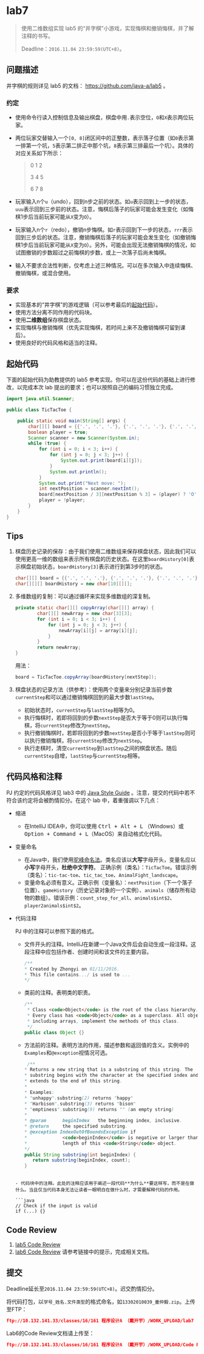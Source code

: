 # lab7

> 使用二维数组实现 lab5 的“井字棋”小游戏，实现悔棋和撤销悔棋，并了解注释的书写。
>
> Deadline：`2016.11.04 23:59:59(UTC+8)`。

## 问题描述

井字棋的规则详见 lab5 的文档： https://github.com/java-a/lab5 。


### 约定

- 使用命令行读入控制信息及输出棋盘，棋盘中用`.`表示空位，`O`和`X`表示两位玩家。

- 两位玩家交替输入一个`[0, 8]`闭区间中的正整数，表示落子位置（如`0`表示第一排第一个坑，`5`表示第二排正中那个坑，`8`表示第三排最后一个坑）。具体的对应关系如下所示：

  > 0 1 2
  >
  > 3 4 5
  >
  > 6 7 8

- 玩家输入n个`u`（undo），回到n步之前的状态。如`u`表示回到上一步的状态，`uuu`表示回到三步前的状态。注意，悔棋后落子的玩家可能会发生变化（如悔棋1步后当前玩家可能从`X`变为`O`）。

- 玩家输入n个`r`（redo），撤销n步悔棋。如`r`表示回到下一步的状态，`rrr`表示回到三步后的状态。注意，撤销悔棋后落子的玩家可能会发生变化（如撤销悔棋1步后当前玩家可能从`X`变为`O`）。另外，可能会出现无法撤销悔棋的情况，如试图撤销的步数超过之前悔棋的步数，或上一次落子后尚未悔棋。

- 输入不要求合法性判断，仅考虑上述三种情况。可以在多次输入中连续悔棋、撤销悔棋，或混合使用。

### 要求

- 实现基本的“井字棋”的游戏逻辑（可以参考最后的[起始代码](#起始代码)）。
- 使用方法分离不同作用的代码块。
- 使用**二维数组**保存棋盘状态。
- 实现悔棋与撤销悔棋（优先实现悔棋，若时间上来不及撤销悔棋可留到课后）。
- 使用良好的代码风格和适当的注释。

## 起始代码

下面的起始代码为助教提供的 lab5 参考实现。你可以在这份代码的基础上进行修改，以完成本次 lab 提出的要求；也可以按照自己的编码习惯独立完成。

```java
import java.util.Scanner;

public class TicTacToe {

    public static void main(String[] args) {
        char[][] board = {{'.', '.', '.'}, {'.', '.', '.'}, {'.', '.', '.'}};
        boolean player = true;
        Scanner scanner = new Scanner(System.in);
        while (true) {
            for (int i = 0; i < 3; i++) {
                for (int j = 0; j < 3; j++) {
                    System.out.print(board[i][j]);
                }
                System.out.println();
            }
            System.out.print("Next move: ");
            int nextPosition = scanner.nextInt();
            board[nextPosition / 3][nextPosition % 3] = (player) ? 'O' : 'X';
            player = !player;
        }
    }
}
```

## Tips

1. 棋盘历史记录的保存：由于我们使用二维数组来保存棋盘状态，因此我们可以使用更高一维的数组来表示所有棋盘的历史状态。在这里`boardHistory[0]`表示棋盘初始状态，`boardHistory[3]`表示进行到第3步时的状态。

   ```java
   char[][] board = {{'.', '.', '.'}, {'.', '.', '.'}, {'.', '.', '.'}};
   char[][][] boardHistory = new char[10][][];
   ```

2. 多维数组的复制：可以通过循环来实现多维数组的深复制。

   ```java
   private static char[][] copyArray(char[][] array) {
           char[][] newArray = new char[3][3];
           for (int i = 0; i < 3; i++) {
               for (int j = 0; j < 3; j++) {
                   newArray[i][j] = array[i][j];
               }
           }
           return newArray;
   }
   ```

   用法：

   ```java
   board = TicTacToe.copyArray(boardHistory[nextStep]);
   ```

3. 棋盘状态的记录方法（供参考）：使用两个变量来分别记录当前步数`currentStep`和可以通过撤销悔棋回到的最大步数`lastStep`。

   - 初始状态时，`currentStep`与`lastStep`相等为0。
   - 执行悔棋时，若即将回到的步数`nextStep`是否大于等于0则可以执行悔棋，将`currentStep`修改为`nextStep`。
   - 执行撤销悔棋时，若即将回到的步数`nextStep`是否小于等于`lastStep`则可以执行撤销悔棋，将`currentStep`修改为`nextStep`。
   - 执行走棋时，清空`currentStep`到`lastStep`之间的棋盘状态。随后`currentStep`自增，`lastStep`与`currentStep`相等。

## 代码风格和注释

PJ 约定的代码风格详见 lab3 中的 [Java Style Guide](https://github.com/java-a/lab3#java-style-guide) 。注意，提交的代码中若不符合该约定将会被酌情扣分。在这个 lab 中，着重强调以下几点：

- 缩进

  - 在IntelliJ IDEA中，你可以使用 <kbd>Ctrl + Alt + L</kbd> （Windows）或 <kbd>Option + Command + L</kbd>（MacOS）来自动格式化代码。

- 变量命名

  - 在Java中，我们使用[驼峰命名法](http://baike.baidu.com/link?url=36TNYWM87ZKQKN5r1RayLumvi7wqv3vmVcgi7eicJVD4VpbpNyMUp443RFJ4coFeosuNIg1TZny2p9fTTlpOva)。类名应该以**大写**字母开头，变量名应以**小写**字母开头，**杜绝中文字符**。 正确示例（类名）：`TicTacToe`。错误示例（类名）：`tic-tac-toe`、`tic_tac_toe`、`AnimalFight_landscape`。
  - 变量命名必须有意义。正确示例（变量名）：`nextPosition`（下一个落子位置）、`gameHistory`（历史记录对象的一个实例）、`animals`（储存所有动物的数组）。错误示例：`count_step_for_all`、`animals$int$2`、`player2animals$int$2`。

- 代码注释

  PJ 中的注释可以参照下面的格式。

  -  文件开头的注释。IntelliJ在新建一个Java文件后会自动生成一段注释。这段注释中应包括作者、创建时间和该文件的主要内容。

     ```java
     /**
     * Created by Zhongyi on 01/11/2016.
     * This file contains.../ is used to ...
     */
     ```

  - 类前的注释。表明类的职责。

    ```java
    /**
     * Class <code>Object</code> is the root of the class hierarchy.
     * Every class has <code>Object</code> as a superclass. All objects,
     * including arrays, implement the methods of this class.
     */
    public class Object {}
    ```
    
  -  方法前的注释。表明方法的作用，描述参数和返回值的含义。实例中的`Examples`和`@exception`视情况可选。

     ```java
      /**
     * Returns a new string that is a substring of this string. The
     * substring begins with the character at the specified index and
     * extends to the end of this string.
     *
     * Examples:
     * "unhappy".substring(2) returns "happy"
     * "Harbison".substring(3) returns "bison"
     * "emptiness".substring(9) returns "" (an empty string)
     *
     * @param      beginIndex   the beginning index, inclusive.
     * @return     the specified substring.
     * @exception IndexOutOfBoundsException if
     *             <code>beginIndex</code> is negative or larger than the
     *             length of this <code>String</code> object.
     */
     public String substring(int beginIndex) {
     	return substring(beginIndex, count);
     }
    ```

  - 代码块中的注释。此处的注释应该用于阐述一段代码**为什么**要这样写，而不是在做什么。当且仅当代码本身无法让读者一眼明白在做什么时，才需要解释代码的作用。

    ```java
    // Check if the input is valid
    if (...) {}
    ```
    
## Code Review
1. [lab5 Code Review](https://github.com/java-a/lab5/issues/2)
2. [lab6 Code Review](https://github.com/java-a/lab6/issues/4)
   请参考链接中的提示，完成相关文档。

## 提交

Deadline延长至`2016.11.04 23:59:59(UTC+8)`。迟交酌情扣分。

将代码打包，以`学号_姓名.文件类型`的格式命名，如`13302010039_童仲毅.zip`。上传至FTP：

```json
ftp://10.132.141.33/classes/16/161 程序设计A （戴开宇）/WORK_UPLOAD/lab7
```
Lab6的Code Review文档请上传至：

```json
ftp://10.132.141.33/classes/16/161 程序设计A （戴开宇）/WORK_UPLOAD/Code Review/lab6
```

